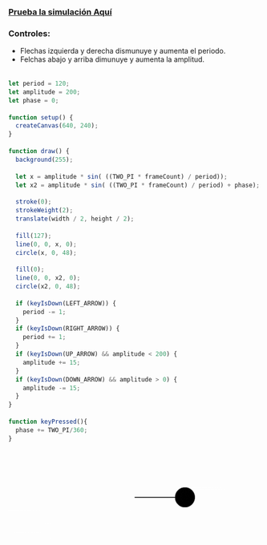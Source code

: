 ### [Prueba la simulación Aquí](https://editor.p5js.org/Adept-KeyCap/full/hgv5i91n3)
### Controles:
  - Flechas izquierda y derecha dismunuye y aumenta el periodo.
  - Felchas abajo y arriba dimunuye y aumenta la amplitud.
```js

let period = 120;
let amplitude = 200;
let phase = 0;

function setup() {
  createCanvas(640, 240);
}

function draw() {
  background(255);
  
  let x = amplitude * sin( ((TWO_PI * frameCount) / period));
  let x2 = amplitude * sin( ((TWO_PI * frameCount) / period) + phase);

  stroke(0);
  strokeWeight(2);
  translate(width / 2, height / 2);

  fill(127);
  line(0, 0, x, 0);
  circle(x, 0, 48);
  
  fill(0);
  line(0, 0, x2, 0);
  circle(x2, 0, 48);  
  
  if (keyIsDown(LEFT_ARROW)) {
    period -= 1;
  }
  if (keyIsDown(RIGHT_ARROW)) {
    period += 1;
  }
  if (keyIsDown(UP_ARROW) && amplitude < 200) {
    amplitude += 15;
  }
  if (keyIsDown(DOWN_ARROW) && amplitude > 0) {
    amplitude -= 15;
  }
}

function keyPressed(){
  phase += TWO_PI/360;  
}

```
![Resultados](../../../../../src/assets/Unidad04/A06_resultado0.gif)

